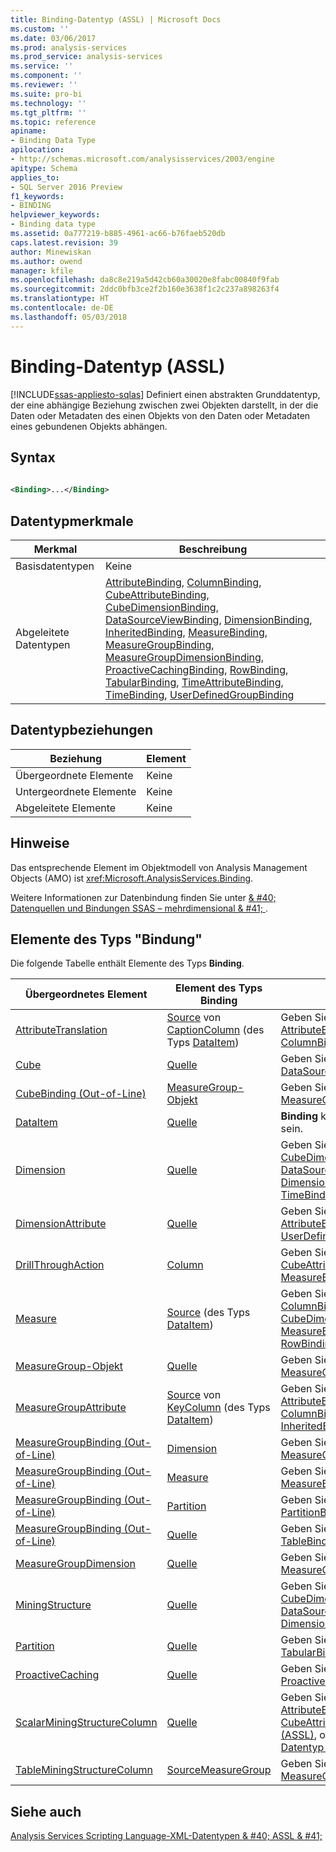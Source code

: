 ```yaml
---
title: Binding-Datentyp (ASSL) | Microsoft Docs
ms.custom: ''
ms.date: 03/06/2017
ms.prod: analysis-services
ms.prod_service: analysis-services
ms.service: ''
ms.component: ''
ms.reviewer: ''
ms.suite: pro-bi
ms.technology: ''
ms.tgt_pltfrm: ''
ms.topic: reference
apiname:
- Binding Data Type
apilocation:
- http://schemas.microsoft.com/analysisservices/2003/engine
apitype: Schema
applies_to:
- SQL Server 2016 Preview
f1_keywords:
- BINDING
helpviewer_keywords:
- Binding data type
ms.assetid: 0a777219-b885-4961-ac66-b76faeb520db
caps.latest.revision: 39
author: Minewiskan
ms.author: owend
manager: kfile
ms.openlocfilehash: da8c8e219a5d42cb60a30020e8fabc00840f9fab
ms.sourcegitcommit: 2ddc0bfb3ce2f2b160e3638f1c2c237a898263f4
ms.translationtype: HT
ms.contentlocale: de-DE
ms.lasthandoff: 05/03/2018
---
```

# <a name="binding-data-type-assl"></a>Binding-Datentyp (ASSL)
[!INCLUDE[ssas-appliesto-sqlas](../../../includes/ssas-appliesto-sqlas.md)]
  Definiert einen abstrakten Grunddatentyp, der eine abhängige Beziehung zwischen zwei Objekten darstellt, in der die Daten oder Metadaten des einen Objekts von den Daten oder Metadaten eines gebundenen Objekts abhängen.  
  
## <a name="syntax"></a>Syntax  
  
```xml  
  
<Binding>...</Binding>  
```  
  
## <a name="data-type-characteristics"></a>Datentypmerkmale  
  
|Merkmal|Beschreibung|  
|--------------------|-----------------|  
|Basisdatentypen|Keine|  
|Abgeleitete Datentypen|[AttributeBinding](../../../analysis-services/scripting/data-type/attributebinding-data-type-assl.md), [ColumnBinding](../../../analysis-services/scripting/data-type/columnbinding-data-type-assl.md), [CubeAttributeBinding](../../../analysis-services/scripting/data-type/cubeattributebinding-data-type-assl.md), [CubeDimensionBinding](../../../analysis-services/scripting/data-type/cubedimensionbinding-data-type-assl.md), [DataSourceViewBinding](../../../analysis-services/scripting/data-type/datasourceviewbinding-data-type-assl.md), [DimensionBinding](../../../analysis-services/scripting/data-type/dimensionbinding-data-type-assl.md), [InheritedBinding](../../../analysis-services/scripting/data-type/inheritedbinding-data-type-assl.md), [MeasureBinding](../../../analysis-services/scripting/data-type/measurebinding-data-type-assl.md), [MeasureGroupBinding](../../../analysis-services/scripting/data-type/measuregroupbinding-data-type-assl.md), [MeasureGroupDimensionBinding](../../../analysis-services/scripting/data-type/measuregroupdimensionbinding-data-type-assl.md), [ProactiveCachingBinding](../../../analysis-services/scripting/data-type/proactivecachingbinding-data-type-assl.md), [RowBinding](../../../analysis-services/scripting/data-type/rowbinding-data-type-assl.md), [TabularBinding](../../../analysis-services/scripting/data-type/tabularbinding-data-type-assl.md), [TimeAttributeBinding](../../../analysis-services/scripting/data-type/timeattributebinding-data-type-assl.md), [TimeBinding](../../../analysis-services/scripting/data-type/timebinding-data-type-assl.md), [UserDefinedGroupBinding](../../../analysis-services/scripting/data-type/userdefinedgroupbinding-data-type-assl.md)|  
  
## <a name="data-type-relationships"></a>Datentypbeziehungen  
  
|Beziehung|Element|  
|------------------|-------------|  
|Übergeordnete Elemente|Keine|  
|Untergeordnete Elemente|Keine|  
|Abgeleitete Elemente|Keine|  
  
## <a name="remarks"></a>Hinweise  
 Das entsprechende Element im Objektmodell von Analysis Management Objects (AMO) ist <xref:Microsoft.AnalysisServices.Binding>.  
  
 Weitere Informationen zur Datenbindung finden Sie unter [& #40; Datenquellen und Bindungen SSAS – mehrdimensional & #41; ](../../../analysis-services/multidimensional-models/data-sources-and-bindings-ssas-multidimensional.md).  
  
## <a name="elements-of-type-binding"></a>Elemente des Typs "Bindung"  
 Die folgende Tabelle enthält Elemente des Typs **Binding**.  
  
|Übergeordnetes Element|Element des Typs **Binding**|Kommentare|  
|--------------------|---------------------------------|--------------|  
|[AttributeTranslation](../../../analysis-services/scripting/data-type/attributetranslation-data-type-assl.md)|[Source](../../../analysis-services/scripting/properties/source-element-binding-assl.md) von [CaptionColumn](../../../analysis-services/scripting/objects/captioncolumn-element-assl.md) (des Typs [DataItem](../../../analysis-services/scripting/data-type/dataitem-data-type-assl.md))|Geben Sie für die **binden** muss [AttributeBinding](../../../analysis-services/scripting/data-type/attributebinding-data-type-assl.md) oder [ColumnBinding](../../../analysis-services/scripting/data-type/columnbinding-data-type-assl.md)|  
|[Cube](../../../analysis-services/scripting/objects/cube-element-assl.md)|[Quelle](../../../analysis-services/scripting/properties/source-element-binding-assl.md)|Geben Sie für die **binden** muss [DataSourceViewBinding](../../../analysis-services/scripting/data-type/datasourceviewbinding-data-type-assl.md)|  
|[CubeBinding (Out-of-Line)](../../../analysis-services/scripting/data-type/cubebinding-data-type-out-of-line-assl.md)|[MeasureGroup-Objekt](../../../analysis-services/scripting/objects/measuregroup-element-assl.md)|Geben Sie für die **binden** muss [MeasureGroupBinding](../../../analysis-services/scripting/data-type/measuregroupbinding-data-type-assl.md)|  
|[DataItem](../../../analysis-services/scripting/data-type/dataitem-data-type-assl.md)|[Quelle](../../../analysis-services/scripting/properties/source-element-binding-assl.md)|**Binding** kann ein beliebiger Typ sein.|  
|[Dimension](../../../analysis-services/scripting/objects/dimension-element-assl.md)|[Quelle](../../../analysis-services/scripting/properties/source-element-binding-assl.md)|Geben Sie für die **binden** muss [CubeDimensionBinding](../../../analysis-services/scripting/data-type/cubedimensionbinding-data-type-assl.md), [DataSourceViewBinding](../../../analysis-services/scripting/data-type/datasourceviewbinding-data-type-assl.md), [DimensionBinding](../../../analysis-services/scripting/data-type/dimensionbinding-data-type-assl.md), oder [ TimeBinding](../../../analysis-services/scripting/data-type/timebinding-data-type-assl.md)|  
|[DimensionAttribute](../../../analysis-services/scripting/data-type/dimensionattribute-data-type-assl.md)|[Quelle](../../../analysis-services/scripting/properties/source-element-binding-assl.md)|Geben Sie für die **binden** muss [AttributeBinding](../../../analysis-services/scripting/data-type/attributebinding-data-type-assl.md) oder [UserDefinedGroupBinding](../../../analysis-services/scripting/data-type/userdefinedgroupbinding-data-type-assl.md)|  
|[DrillThroughAction](../../../analysis-services/scripting/data-type/drillthroughaction-data-type-assl.md)|[Column](../../../analysis-services/scripting/objects/column-element-assl.md)|Geben Sie für die **binden** muss [CubeAttributeBinding](../../../analysis-services/scripting/data-type/cubeattributebinding-data-type-assl.md) oder [MeasureBinding](../../../analysis-services/scripting/data-type/measurebinding-data-type-assl.md)|  
|[Measure](../../../analysis-services/scripting/objects/measure-element-assl.md)|[Source](../../../analysis-services/scripting/properties/source-element-binding-assl.md) (des Typs [DataItem](../../../analysis-services/scripting/data-type/dataitem-data-type-assl.md))|Geben Sie für die **binden** muss [ColumnBinding](../../../analysis-services/scripting/data-type/columnbinding-data-type-assl.md), [CubeDimensionBinding](../../../analysis-services/scripting/data-type/cubedimensionbinding-data-type-assl.md), [MeasureBinding](../../../analysis-services/scripting/data-type/measurebinding-data-type-assl.md), oder [RowBinding](../../../analysis-services/scripting/data-type/rowbinding-data-type-assl.md)|  
|[MeasureGroup-Objekt](../../../analysis-services/scripting/objects/measuregroup-element-assl.md)|[Quelle](../../../analysis-services/scripting/properties/source-element-binding-assl.md)|Geben Sie für die **binden** muss [MeasureGroupBinding](../../../analysis-services/scripting/data-type/measuregroupbinding-data-type-assl.md)|  
|[MeasureGroupAttribute](../../../analysis-services/scripting/data-type/measuregroupattribute-data-type-assl.md)|[Source](../../../analysis-services/scripting/properties/source-element-binding-assl.md) von [KeyColumn](../../../analysis-services/scripting/objects/keycolumn-element-assl.md) (des Typs [DataItem](../../../analysis-services/scripting/data-type/dataitem-data-type-assl.md))|Geben Sie für die **binden** muss [AttributeBinding](../../../analysis-services/scripting/data-type/attributebinding-data-type-assl.md) oder [ColumnBinding](../../../analysis-services/scripting/data-type/columnbinding-data-type-assl.md), oder [InheritedBinding](../../../analysis-services/scripting/data-type/inheritedbinding-data-type-assl.md)|  
|[MeasureGroupBinding (Out-of-Line)](../../../analysis-services/scripting/data-type/measuregroupbinding-data-type-out-of-line-assl.md)|[Dimension](../../../analysis-services/scripting/objects/dimension-element-assl.md)|Geben Sie für die **binden** muss [MeasureGroupDimensionBinding](../../../analysis-services/scripting/data-type/measuregroupdimensionbinding-data-type-assl.md)|  
|[MeasureGroupBinding (Out-of-Line)](../../../analysis-services/scripting/data-type/measuregroupbinding-data-type-out-of-line-assl.md)|[Measure](../../../analysis-services/scripting/objects/measure-element-assl.md)|Geben Sie für die **binden** muss [MeasureBinding](../../../analysis-services/scripting/data-type/measurebinding-data-type-assl.md)|  
|[MeasureGroupBinding (Out-of-Line)](../../../analysis-services/scripting/data-type/measuregroupbinding-data-type-out-of-line-assl.md)|[Partition](../../../analysis-services/scripting/objects/partition-element-assl.md)|Geben Sie für die **binden** muss [PartitionBinding](../../../analysis-services/scripting/data-type/partitionbinding-data-type-assl.md)|  
|[MeasureGroupBinding (Out-of-Line)](../../../analysis-services/scripting/data-type/measuregroupbinding-data-type-out-of-line-assl.md)|[Quelle](../../../analysis-services/scripting/properties/source-element-binding-assl.md)|Geben Sie für die **binden** muss [TableBinding](../../../analysis-services/scripting/data-type/tablebinding-data-type-assl.md)|  
|[MeasureGroupDimension](../../../analysis-services/scripting/data-type/measuregroupdimension-data-type-assl.md)|[Quelle](../../../analysis-services/scripting/properties/source-element-binding-assl.md)|Geben Sie für die **binden** muss [MeasureGroupDimensionBinding](../../../analysis-services/scripting/data-type/measuregroupdimensionbinding-data-type-assl.md)|  
|[MiningStructure](../../../analysis-services/scripting/objects/miningstructure-element-assl.md)|[Quelle](../../../analysis-services/scripting/properties/source-element-binding-assl.md)|Geben Sie für die **binden** muss [CubeDimensionBinding](../../../analysis-services/scripting/data-type/cubedimensionbinding-data-type-assl.md), [DataSourceViewBinding](../../../analysis-services/scripting/data-type/datasourceviewbinding-data-type-assl.md), oder [DimensionBinding](../../../analysis-services/scripting/data-type/dimensionbinding-data-type-assl.md)|  
|[Partition](../../../analysis-services/scripting/objects/partition-element-assl.md)|[Quelle](../../../analysis-services/scripting/properties/source-element-binding-assl.md)|Geben Sie für die **binden** muss [TabularBinding](../../../analysis-services/scripting/data-type/tabularbinding-data-type-assl.md)|  
|[ProactiveCaching](../../../analysis-services/scripting/objects/proactivecaching-element-assl.md)|[Quelle](../../../analysis-services/scripting/properties/source-element-binding-assl.md)|Geben Sie für die **binden** muss [ProactiveCachingBinding](../../../analysis-services/scripting/data-type/proactivecachingbinding-data-type-assl.md)|  
|[ScalarMiningStructureColumn](../../../analysis-services/scripting/data-type/scalarminingstructurecolumn-data-type-assl.md)|[Quelle](../../../analysis-services/scripting/properties/source-element-binding-assl.md)|Geben Sie für die **binden** muss [AttributeBinding](../../../analysis-services/scripting/data-type/attributebinding-data-type-assl.md), [CubeAttributeBinding-Datentyp &#40;ASSL&#41;](../../../analysis-services/scripting/data-type/cubeattributebinding-data-type-assl.md), oder [MeasureBinding-Datentyp &#40;ASSL&#41;](../../../analysis-services/scripting/data-type/measurebinding-data-type-assl.md)|  
|[TableMiningStructureColumn](../../../analysis-services/scripting/data-type/tableminingstructurecolumn-data-type-assl.md)|[SourceMeasureGroup](../../../analysis-services/scripting/objects/sourcemeasuregroup-element-assl.md)|Geben Sie für die **binden** muss [MeasureGroupBinding](../../../analysis-services/scripting/data-type/measuregroupbinding-data-type-assl.md)|  
  
## <a name="see-also"></a>Siehe auch  
 [Analysis Services Scripting Language-XML-Datentypen & #40; ASSL & #41;](../../../analysis-services/scripting/data-type/analysis-services-scripting-language-xml-data-types-assl.md)  
  
  
